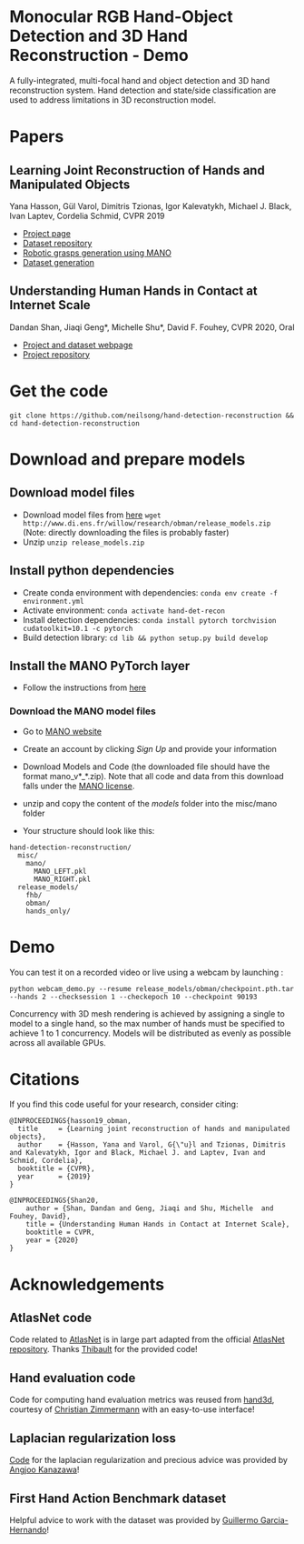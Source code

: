 # Monocular RGB Hand-Object Detection and 3D Hand Reconstruction - Demo

A fully-integrated, multi-focal hand and object detection and 3D hand reconstruction system. Hand detection and state/side classification are used to address limitations in 3D reconstruction model.
# Papers
## Learning Joint Reconstruction of Hands and Manipulated Objects

Yana Hasson, Gül Varol, Dimitris Tzionas, Igor Kalevatykh, Michael J. Black,  Ivan Laptev, Cordelia Schmid, CVPR 2019

- [Project page](https://hassony2.github.io/obman)
- [Dataset repository](https://github.com/hassony2/obman)
- [Robotic grasps generation using MANO](https://github.com/ikalevatykh/mano_grasp)
- [Dataset generation](https://github.com/hassony2/obman_render)

## Understanding Human Hands in Contact at Internet Scale

Dandan Shan, Jiaqi Geng*, Michelle Shu*, David F. Fouhey, CVPR 2020, Oral

 - [Project and dataset webpage](http://fouheylab.eecs.umich.edu/~dandans/projects/100DOH/)
 - [Project repository](https://github.com/ddshan/hand_object_detector.git)

# Get the code

`git clone https://github.com/neilsong/hand-detection-reconstruction && cd hand-detection-reconstruction`

# Download and prepare models
## Download model files

- Download model files from [here](http://www.di.ens.fr/willow/research/obman/release_models.zip) `wget http://www.di.ens.fr/willow/research/obman/release_models.zip` (Note: directly downloading the files is probably faster)
- Unzip `unzip release_models.zip`

## Install python dependencies

- Create conda environment with dependencies: `conda env create -f environment.yml`
- Activate environment: `conda activate hand-det-recon`
- Install detection dependencies: `conda install pytorch torchvision cudatoolkit=10.1 -c pytorch`
- Build detection library: `cd lib && python setup.py build develop`

## Install the MANO PyTorch layer

- Follow the instructions from [here](https://github.com/hassony2/manopth)

### Download the MANO model files

- Go to [MANO website](http://mano.is.tue.mpg.de/)
- Create an account by clicking *Sign Up* and provide your information
- Download Models and Code (the downloaded file should have the format mano_v*_*.zip). Note that all code and data from this download falls under the [MANO license](http://mano.is.tue.mpg.de/license).
- unzip and copy the content of the *models* folder into the misc/mano folder

- Your structure should look like this:

```
hand-detection-reconstruction/
  misc/
    mano/
      MANO_LEFT.pkl
      MANO_RIGHT.pkl
  release_models/
    fhb/
    obman/
    hands_only/

```

# Demo

You can test it on a recorded video or live using a webcam by launching :

`python webcam_demo.py --resume release_models/obman/checkpoint.pth.tar  --hands 2 --checksession 1 --checkepoch 10 --checkpoint 90193`

Concurrency with 3D mesh rendering is achieved by assigning a single to model to a single hand, so the max number of hands must be specified to achieve 1 to 1 concurrency. Models will be distributed as evenly as possible across all available GPUs.

# Citations

If you find this code useful for your research, consider citing:

```
@INPROCEEDINGS{hasson19_obman,
  title     = {Learning joint reconstruction of hands and manipulated objects},
  author    = {Hasson, Yana and Varol, G{\"u}l and Tzionas, Dimitris and Kalevatykh, Igor and Black, Michael J. and Laptev, Ivan and Schmid, Cordelia},
  booktitle = {CVPR},
  year      = {2019}
}
```

```
@INPROCEEDINGS{Shan20, 
    author = {Shan, Dandan and Geng, Jiaqi and Shu, Michelle  and Fouhey, David},
    title = {Understanding Human Hands in Contact at Internet Scale},
    booktitle = CVPR, 
    year = {2020} 
}
```

# Acknowledgements

## AtlasNet code

Code related to [AtlasNet](http://imagine.enpc.fr/~groueixt/atlasnet/) is in large part adapted from the official [AtlasNet repository](https://github.com/ThibaultGROUEIX/AtlasNet).
Thanks [Thibault](https://github.com/ThibaultGROUEIX/) for the provided code!

## Hand evaluation code

Code for computing hand evaluation metrics was reused from [hand3d](https://github.com/lmb-freiburg/hand3d), courtesy of [Christian Zimmermann](https://lmb.informatik.uni-freiburg.de/people/zimmermc/) with an easy-to-use interface!


## Laplacian regularization loss

[Code](https://github.com/akanazawa/cmr) for the laplacian regularization and precious advice was provided by [Angjoo Kanazawa](https://people.eecs.berkeley.edu/~kanazawa/)!


## First Hand Action Benchmark dataset

Helpful advice to work with the dataset was provided by [Guillermo Garcia-Hernando](https://guiggh.github.io/)!
